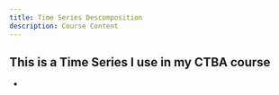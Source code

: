 ```yaml
---
title: Time Series Descomposition 
description: Course Content
---
```


This is a Time Series I use in my CTBA course
-
- 

